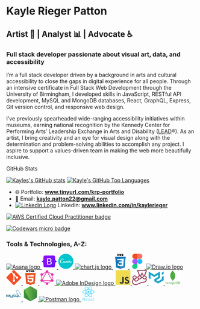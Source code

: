 <h1>Kayle Rieger Patton</h1>
<h2>Artist 🎨 | Analyst 📊 | Advocate ♿️ </h2>

<h3>Full stack developer passionate about visual art, data, and accessibility</h3>
<p> I’m a full stack developer driven by a background in arts and cultural accessibility to close the gaps in digital experience for all people. Through an intensive certificate in Full Stack Web Development through the University of Birmingham, I developed skills in JavaScript, RESTful API development, MySQL and MongoDB databases, React, GraphQL, Express, Git version control, and responsive web design. </p>

<p> I’ve previously spearheaded wide-ranging accessibility initiatives within museums, earning national recognition by the Kennedy Center for Performing Arts’ Leadership Exchange in Arts and Disability (<a href="https://www.kennedy-center.org/education/networks-conferences-and-research/conferences-and-events/lead-conference/">LEAD</a>®). As an artist, I bring creativity and an eye for visual design along with the determination and problem-solving abilities to accomplish any project. I aspire to support a values-driven team in making the web more beautifully inclusive.
 </p>

<!--Github stats & aws certification -->
GitHub Stats

[![Kayles's GitHub stats](https://github-readme-stats.vercel.app/api?username=kayleriegerpatton&show_icons=true&theme=aura&hide=contribs)](https://github.com/anuraghazra/github-readme-stats)
[![Kayle's GitHub Top Languages](https://github-readme-stats.vercel.app/api/top-langs/?username=kayleriegerpatton&layout=compact&theme=aura)](https://github.com/anuraghazra/github-readme-stats)




- 🌐  Portfolio: **www.tinyurl.com/krp-portfolio**
- 📧  Email: **kayle.patton22@gmail.com**
- <a href="www.linkedin.com/in/kaylerieger"><img src="https://www.freeiconspng.com/uploads/linkedin-logo-3.png" width="20" alt="Linkedin Logo" /></a> LinkedIn: **www.linkedin.com/in/kaylerieger**

 <a href="https://www.credly.com/badges/7e1edbe4-7b40-4992-be8e-2c7c82091efd/public_url" target="_blank" rel="noopener noreferrer"> <img src="https://images.credly.com/size/220x220/images/00634f82-b07f-4bbd-a6bb-53de397fc3a6/image.png" alt="AWS Certified Cloud Practitioner badge" width="125" height="125"/> </a> 
 
<!-- Codewars badge -->
 <a href="https://www.codewars.com/users/kayleriegerpatton" target="_blank" rel="noopener noreferrer"> <img src="https://www.codewars.com/users/kayleriegerpatton/badges/micro" alt="Codewars micro badge"/> </a>
 
<h3 align="left">Tools & Technologies, A-Z:</h3>
<p> 
 <!-- Asana  -->
 <a href="https://asana.com/" target="_blank" rel="noopener noreferrer"> <img src="https://pngset.com/images/asana-logo-svg-light-traffic-light-balloon-transparent-png-1029100.png" alt="Asana logo" width="40" height="40"/> </a>
  <!--  Bootstrap  -->
  <a href="https://getbootstrap.com/" target="_blank" rel="noopener noreferrer"> <img src="https://github.com/devicons/devicon/blob/master/icons/bootstrap/bootstrap-original.svg" alt="bootstrap logo" width="40" height="40"/> </a> 
  <!--  Canva  -->
  <a href="https://www.canva.com/en_gb/" target="_blank" rel="noopener noreferrer"> <img src="https://github.com/devicons/devicon/blob/master/icons/canva/canva-original.svg" alt="canva logo" width="40" height="40"/> </a> 
  <!--  Chart.js  -->
  <a href="https://www.chartjs.org/" target="_blank" rel="noopener noreferrer"> <img src="https://www.chartjs.org/img/chartjs-logo.svg" alt="chart.js logo" width="40" height="40"/> </a> 
<!--  CSS  -->
  <a href="https://developer.mozilla.org/en-US/docs/Web/CSS" target="_blank" rel="noopener noreferrer"> <img src="https://raw.githubusercontent.com/devicons/devicon/master/icons/css3/css3-original-wordmark.svg" alt="css3 logo" width="40" height="40"/> </a>
  <!-- Drawio -->
  <a href="https://www.diagrams.net/" target="_blank" rel="noopener noreferrer"> <img src="https://github.com/devicons/devicon/blob/master/icons/figma/figma-original.svg" alt="Figma logo" width="40" height="40"/> </a>
   <!-- Figma -->
  <a href="https://www.diagrams.net/" target="_blank" rel="noopener noreferrer"> <img src="https://yt3.ggpht.com/ytc/AMLnZu-ItAScQV-9THj_C3tWFLfH2pYN5x3120QzZCar2A=s176-c-k-c0x00ffffff-no-rj" alt="Draw.io logo" width="40" height="40"/> </a>
 <!-- Git  --> 
 <a href="https://git-scm.com/" target="_blank" rel="noopener noreferrer"> <img src="https://github.com/devicons/devicon/blob/master/icons/git/git-plain.svg" alt="git logo" width="40" height="40"/> </a>
  <!-- HTML --> 
  <a href="https://developer.mozilla.org/en-US/docs/Web/HTML" target="_blank" rel="noopener noreferrer"> <img src="https://raw.githubusercontent.com/devicons/devicon/master/icons/html5/html5-original-wordmark.svg" alt="html5 logo" width="40" height="40"/> </a>
<!-- GraphQL -->
<a href="https://graphql.org/" target="_blank" rel="noopener noreferrer"> <img src="https://raw.githubusercontent.com/devicons/devicon/1119b9f84c0290e0f0b38982099a2bd027a48bf1/icons/graphql/graphql-plain.svg" alt="GraphQL logo" width="40" height="40"/> </a>
<!-- InDesign  -->
<a href="https://www.adobe.com/uk/products/indesign/free-trial-download.html" target="_blank" rel="noopener noreferrer"> <img src="https://www.adobe.com/content/dam/shared/images/product-icons/svg/indesign.svg" alt="Adobe InDesign logo" width="40" height="40"/> </a>
<!-- JS --> 
<a href="https://developer.mozilla.org/en-US/docs/Web/JavaScript" target="_blank" rel="noopener noreferrer"> <img src="https://raw.githubusercontent.com/devicons/devicon/master/icons/javascript/javascript-original.svg" alt="javascript logo" width="40" height="40"/> </a> 
 <!-- Jest --> 
 <a href="https://jestjs.io/" target="_blank" rel="noopener noreferrer"> <img src="https://raw.githubusercontent.com/devicons/devicon/1119b9f84c0290e0f0b38982099a2bd027a48bf1/icons/jest/jest-plain.svg" alt="jest logo" width="40" height="40"/> </a>
 <!--  Material UI  -->
  <a href="https://mui.com/" target="_blank" rel="noopener noreferrer"> <img src="https://raw.githubusercontent.com/devicons/devicon/1119b9f84c0290e0f0b38982099a2bd027a48bf1/icons/materialui/materialui-plain.svg" alt="Material UI logo" width="40" height="40"/> </a>
<!--  MongoDB  -->
  <a href="https://www.mongodb.com/" target="_blank" rel="noopener noreferrer"> <img src="https://raw.githubusercontent.com/devicons/devicon/1119b9f84c0290e0f0b38982099a2bd027a48bf1/icons/mongodb/mongodb-plain-wordmark.svg" alt="MongoDB logo" width="40" height="40"/> </a>
<!--  MySQL  -->
  <a href="https://www.mysql.com/" target="_blank" rel="noopener noreferrer"> <img src="https://github.com/devicons/devicon/blob/master/icons/mysql/mysql-plain-wordmark.svg" alt="MySQL logo" width="40" height="40"/> </a>
<!--  NodeJS  -->
  <a href="https://nodejs.org/en/" target="_blank" rel="noopener noreferrer"> <img src="https://github.com/devicons/devicon/blob/master/icons/nodejs/nodejs-original.svg" alt="Node.js logo" width="40" height="40"/> </a>
  <!-- Postman -->
<a href="https://postman.com" target="_blank" rel="noopener noreferrer"> <img src="https://www.vectorlogo.zone/logos/getpostman/getpostman-icon.svg" alt="Postman logo" width="40" height="40"/> </a>
<!-- React -->
<a href="https://reactjs.org/" target="_blank" rel="noopener noreferrer"> <img src="https://raw.githubusercontent.com/devicons/devicon/master/icons/react/react-original-wordmark.svg" alt="React.js logo" width="40" height="40"/> </a>

  </p>


